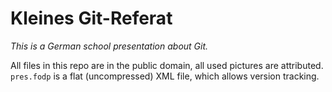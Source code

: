 Kleines Git-Referat
===================

*This is a German school presentation about Git.*

All files in this repo are in the public domain, all used pictures are attributed.
`pres.fodp` is a flat (uncompressed) XML file, which allows version tracking.
